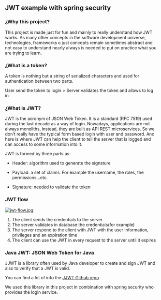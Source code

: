 ## JWT example with spring security

### ¿Why this project?
This project is made just for fun and mainly to really understand how JWT works. As many other concepts in the software development universe, technologies, frameworks o just concepts remain sometimes abstract and not easy to understand nearly always is needed to put on practice what you are trying to learn.

### ¿What is a token?
A token is nothing but a string of serialized characters and used for authentication between two parts. 

User send the token to login > Server validates the token and allows to log in 

### ¿What is JWT?
JWT is the acronym of JSON Web Token. It is a standard (RFC 7519) used during the last decade as a way of login. Nowadays, applications are not always monoliths, instead, they are built as API REST microservices. So we don't really have the typical form based login with user and password. And here is where JWT can help the client to tell the server that is logged and can access to some information into it.

JWT is formed by three parts as:

- Header: algorithm used to generate the signature

- Payload: a set of claims. For example the username, the roles, the permissions...etc.
  
- Signature: needed to validate the token

### JWT flow
[![jwt-flow.jpg](https://i.postimg.cc/4xdX3Jxw/jwt-flow.jpg)](https://postimg.cc/HVfqZ157)

1. The client sends the credentials to the server
2. The server validates in database the credentials(for example)
3. The server respond to the client with JWT with the user information, privileges and an expiration time
4. The client can use the JWT in every request to the server until it expires

### Java JWT: JSON Web Token for Java
JJWT is a library often used by Java developer to create and sign JWT and also to verify that a JWT is valid.

You can find a lot of info the [JJWT Github repo](**https://github.com/jwtk/jjwt#jws-read-key**)

We used this library in this project in combination with spring security who provides the login service.